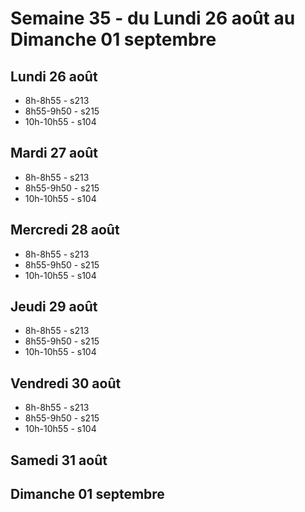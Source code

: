 # Semaine 35 - du Lundi 26 août au Dimanche 01 septembre


## Lundi 26 août

* 8h-8h55 - s213
* 8h55-9h50 - s215
* 10h-10h55 - s104

## Mardi 27 août

* 8h-8h55 - s213
* 8h55-9h50 - s215
* 10h-10h55 - s104

## Mercredi 28 août

* 8h-8h55 - s213
* 8h55-9h50 - s215
* 10h-10h55 - s104

## Jeudi 29 août

* 8h-8h55 - s213
* 8h55-9h50 - s215
* 10h-10h55 - s104

## Vendredi 30 août

* 8h-8h55 - s213
* 8h55-9h50 - s215
* 10h-10h55 - s104

## Samedi 31 août


## Dimanche 01 septembre

